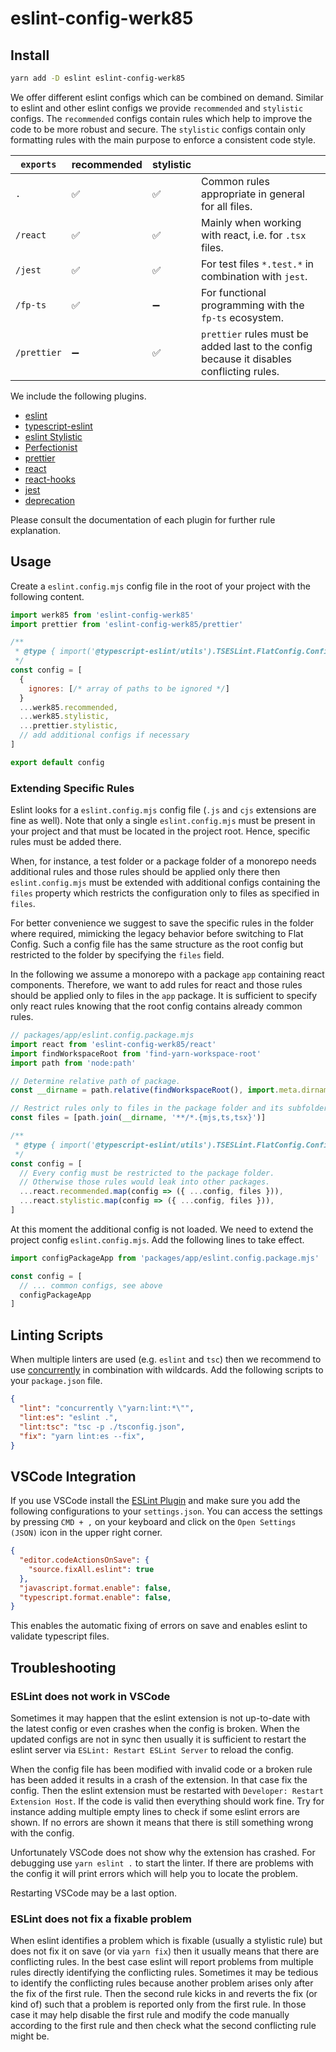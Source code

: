 # eslint-config-werk85

## Install

```sh
yarn add -D eslint eslint-config-werk85 
```

We offer different eslint configs which can be combined on demand. Similar to eslint and other eslint configs we provide `recommended` and `stylistic` configs. The `recommended` configs contain rules which help to improve the code to be more robust and secure. The `stylistic` configs contain only formatting rules with the main purpose to enforce a consistent code style.

| `exports`  | recommended | stylistic | |
|------------|-------------|-----------|-|
| `.`         | ✅ | ✅ | Common rules appropriate in general for all files. |
| `/react`    | ✅ | ✅ | Mainly when working with react, i.e. for `.tsx` files. |
| `/jest`     | ✅ | ✅ | For test files `*.test.*` in combination with `jest`. |
| `/fp-ts`    | ✅ | ➖ | For functional programming with the `fp-ts` ecosystem. |
| `/prettier` | ➖ | ✅ | `prettier` rules must be added last to the config because it disables conflicting rules. |

We include the following plugins.

* [eslint](https://eslint.org/docs/latest/rules/)
* [typescript-eslint](https://typescript-eslint.io/rules/)
* [eslint Stylistic](https://eslint.style/packages/default)
* [Perfectionist](https://perfectionist.dev/)
* [prettier](https://github.com/prettier/eslint-plugin-prettier)
* [react](https://github.com/jsx-eslint/eslint-plugin-react)
* [react-hooks](https://github.com/facebook/react/tree/main/packages/eslint-plugin-react-hooks)
* [jest](https://github.com/jest-community/eslint-plugin-jest)
* [deprecation](https://github.com/gund/eslint-plugin-deprecation)

Please consult the documentation of each plugin for further rule explanation.

## Usage

Create a `eslint.config.mjs` config file in the root of your project with the following content.

``` js
import werk85 from 'eslint-config-werk85'
import prettier from 'eslint-config-werk85/prettier'

/**
 * @type { import('@typescript-eslint/utils').TSESLint.FlatConfig.ConfigArray }
 */
const config = [
  {
    ignores: [/* array of paths to be ignored */]
  }
  ...werk85.recommended,
  ...werk85.stylistic,
  ...prettier.stylistic,
  // add additional configs if necessary
]

export default config
```

### Extending Specific Rules

Eslint looks for a `eslint.config.mjs` config file (`.js` and `cjs` extensions are fine as well). Note that only a single `eslint.config.mjs` must be present in your project and that must be located in the project root. Hence, specific rules must be added there.

When, for instance, a test folder or a package folder of a monorepo needs additional rules and those rules should be applied only there then `eslint.config.mjs` must be extended with additional configs containing the `files` property which restricts the configuration only to files as specified in `files`.

For better convenience we suggest to save the specific rules in the folder where required, mimicking the legacy behavior before switching to Flat Config. Such a config file has the same structure as the root config but restricted to the folder by specifying the `files` field.

In the following we assume a monorepo with a package `app` containing react components. Therefore, we want to add rules for react and those rules should be applied only to files in the `app` package. It is sufficient to specify only react rules knowing that the root config contains already common rules.

``` js
// packages/app/eslint.config.package.mjs
import react from 'eslint-config-werk85/react'
import findWorkspaceRoot from 'find-yarn-workspace-root'
import path from 'node:path'

// Determine relative path of package.
const __dirname = path.relative(findWorkspaceRoot(), import.meta.dirname)

// Restrict rules only to files in the package folder and its subfolders.
const files = [path.join(__dirname, '**/*.{mjs,ts,tsx}')]

/**
 * @type { import('@typescript-eslint/utils').TSESLint.FlatConfig.ConfigArray }
 */
const config = [
  // Every config must be restricted to the package folder.
  // Otherwise those rules would leak into other packages.
  ...react.recommended.map(config => ({ ...config, files })),
  ...react.stylistic.map(config => ({ ...config, files })),
]
```

At this moment the additional config is not loaded. We need to extend the project config `eslint.config.mjs`. Add the following lines to take effect.

```js
import configPackageApp from 'packages/app/eslint.config.package.mjs'

const config = [
  // ... common configs, see above
  configPackageApp
]
```

## Linting Scripts

When multiple linters are used (e.g. `eslint` and `tsc`) then we recommend to use [concurrently](https://github.com/open-cli-tools/concurrently) in combination with wildcards. Add the following scripts to your `package.json` file.

```json
{
  "lint": "concurrently \"yarn:lint:*\"",
  "lint:es": "eslint .",
  "lint:tsc": "tsc -p ./tsconfig.json",
  "fix": "yarn lint:es --fix",
}
```

## VSCode Integration

If you use VSCode install the [ESLint Plugin](https://marketplace.visualstudio.com/items?itemName=dbaeumer.vscode-eslint) and make sure you add the following configurations to your `settings.json`. You can access the settings by pressing `CMD + ,` on your keyboard and click on the `Open Settings (JSON)` icon in the upper right corner.

```json
{
  "editor.codeActionsOnSave": {
    "source.fixAll.eslint": true
  },
  "javascript.format.enable": false,
  "typescript.format.enable": false,
}
```

This enables the automatic fixing of errors on save and enables eslint to validate typescript files.

## Troubleshooting

### ESLint does not work in VSCode

Sometimes it may happen that the eslint extension is not up-to-date with the latest config or even crashes when the config is broken. When the updated configs are not in sync then usually it is sufficient to restart the eslint server via `ESLint: Restart ESLint Server` to reload the config.

When the config file has been modified with invalid code or a broken rule has been added it results in a crash of the extension. In that case fix the config. Then the eslint extension must be restarted with `Developer: Restart Extension Host`. If the code is valid then everything should work fine. Try for instance adding multiple empty lines to check if some eslint errors are shown. If no errors are shown it means that there is still something wrong with the config.

Unfortunately VSCode does not show why the extension has crashed. For debugging use `yarn eslint .` to start the linter. If there are problems with the config it will print errors which will help you to locate the problem.

Restarting VSCode may be a last option.

### ESLint does not fix a fixable problem

When eslint identifies a problem which is fixable (usually a stylistic rule) but does not fix it on save (or via `yarn fix`) then it usually means that there are conflicting rules. In the best case eslint will report problems from multiple rules directly identifying the conflicting rules. Sometimes it may be tedious to identify the conflicting rules because another problem arises only after the fix of the first rule. Then the second rule kicks in and reverts the fix (or kind of) such that a problem is reported only from the first rule. In those case it may help disable the first rule and modify the code manually according to the first rule and then check what the second conflicting rule might be.
